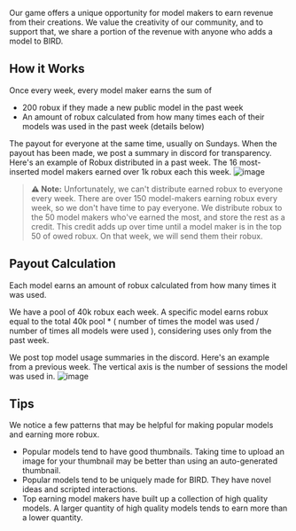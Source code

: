 Our game offers a unique opportunity for model makers to earn revenue from their creations. We value the creativity of our community, and to support that, we share a portion of the revenue with anyone who adds a model to BIRD.

## How it Works

Once every week, every model maker earns the sum of
- 200 robux if they made a new public model in the past week
- An amount of robux calculated from how many times each of their models was used in the past week (details below)

The payout for everyone at the same time, usually on Sundays. When the payout has been made, we post a summary in discord for transparency. Here's an example of Robux distributed in a past week. The 16 most-inserted model makers earned over 1k robux each this week.
![image](https://github.com/user-attachments/assets/f36490e2-a783-4294-b3b8-38c131565776)

> **⚠️ Note:** Unfortunately, we can't distribute earned robux to everyone every week.
> There are over 150 model-makers earning robux every week, so we don't have time to pay everyone.
> We distribute robux to the 50 model makers who've earned the most, and store the rest as a credit.
> This credit adds up over time until a model maker is in the top 50 of owed robux. On that week, we will send them their robux.

## Payout Calculation

Each model earns an amount of robux calculated from how many times it was used.

We have a pool of 40k robux each week. A specific model earns robux equal to the total 40k pool * ( number of times the model was used / number of times all models were used ), considering uses only from the past week.

We post top model usage summaries in the discord. Here's an example from a previous week. The vertical axis is the number of sessions the model was used in.
![image](https://github.com/user-attachments/assets/340e9c46-f908-4bef-b609-db222ad96201)

## Tips

We notice a few patterns that may be helpful for making popular models and earning more robux.
- Popular models tend to have good thumbnails. Taking time to upload an image for your thumbnail may be better than using an auto-generated thumbnail.
- Popular models tend to be uniquely made for BIRD. They have novel ideas and scripted interactions.
- Top earning model makers have built up a collection of high quality models. A larger quantity of high quality models tends to earn more than a lower quantity.
